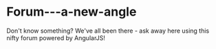 # Forum---a-new-angle
Don't know something? We've all been there - ask away here using this nifty forum powered by AngularJS!
